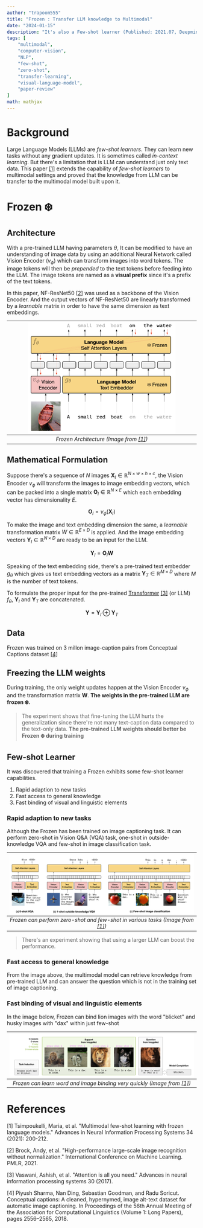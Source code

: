 ```yaml
---
author: "trapoom555"
title: "Frozen : Transfer LLM knowledge to Multimodal"
date: "2024-01-15"
description: "It's also a Few-shot learner (Published: 2021.07, Deepmind)"
tags: [
    "multimodal",
    "computer-vision",
    "NLP",
    "few-shot",
    "zero-shot",
    "transfer-learning",
    "visual-language-model",
    "paper-review"
]
math: mathjax
---
```


# Background

Large Language Models (LLMs) are *few-shot learners*. They can learn new tasks without any gradient updates. It is sometimes called *in-context learning*. But there's a limitation that is LLM can understand just only text data. This paper [[1]](#1) extends the capability of *few-shot learners* to multimodal settings and proved that the knowledge from LLM can be transfer to the multimodal model built upon it.

# Frozen ❄️

## Architecture

With a pre-trained LLM having parameters $\theta$, It can be modified to have an understanding of image data by using an additional Neural Network called Vision Encoder ($v_\phi$) which can transform images into word tokens. The image tokens will then be *prepended* to the text tokens before feeding into the LLM. The image tokens are named as a **visual prefix** since it's a prefix of the text tokens.

In this paper, NF-ResNet50 [[2]](#2) was used as a backbone of the Vision Encoder. And the output vectors of NF-ResNet50 are linearly transformed by a *learnable* matrix in order to have the same dimension as text embeddings.

| <img src="https://github.com/trapoom555/trapoom555-blog/blob/main/static/images/Frozen/frozen_architecture.png?raw=true" style= "display: block; margin-left: auto; margin-right: auto; width: 80%;"/>|
|:--:| 
| *Frozen Architecture (Image from [[1]](#1))* |


## Mathematical Formulation

Suppose there's a sequence of $N$ images $\boldsymbol X_I \in \mathbb{R}^{N \times w\times h \times c}$, the Vision Encoder $v_\phi$ will transform the images to image embedding vectors, which can be packed into a single matrix $\boldsymbol O_I \in \mathbb{R}^{N \times E}$ which each embedding vector has dimensionality $E$.

$$\boldsymbol O_I = v_\phi \left(\boldsymbol X_I \right)$$

To make the image and text embedding dimension the same, a *learnable* transformation matrix $W \in \mathbb{R}^{E \times D}$ is applied. And the image embedding vectors $\boldsymbol Y_I \in \mathbb{R}^{N\times D}$ are ready to be an input for the LLM.

$$\boldsymbol Y_I = \boldsymbol O_I \boldsymbol W $$

Speaking of the text embedding side, there's a pre-trained text embedder $g_\theta$ which gives us text embedding vectors as a matrix $\boldsymbol Y_T \in \mathbb{R}^{M\times D}$ where $M$ is the number of text tokens.

To formulate the proper input for the pre-trained [Transformer](https://trapoom555.github.io/trapoom555-blog/posts/transformer/) [[3]](#3) (or LLM) $f_\theta$, $\boldsymbol Y_I$ and $\boldsymbol Y_T$ are concatenated.

$$ \boldsymbol Y = \boldsymbol Y_I \oplus \boldsymbol Y_T$$


## Data

Frozen was trained on 3 millon image-caption pairs from Conceptual Captions dataset [[4]](#4)

## Freezing the LLM weights

During training, the only weight updates happen at the Vision Encoder $v_\phi$ and the transformation matrix $\boldsymbol W$. **The weights in the pre-trained LLM are frozen ❄️.**

> The experiment shows that fine-tuning the LLM hurts the generalization since there're not many text-caption data compared to the text-only data. **The pre-trained LLM weights should better be Frozen ❄️ during training**

## Few-shot Learner
It was discovered that training a Frozen exhibits some few-shot learner capabilities.
1. Rapid adaption to new tasks
2. Fast access to general knowledge
3. Fast binding of visual and linguistic elements

### Rapid adaption to new tasks

Although the Frozen has been trained on image captioning task. It can perform zero-shot in Vision Q&A (VQA) task, one-shot in outside-knowledge VQA and few-shot in image classification task.

| <img src="https://github.com/trapoom555/trapoom555-blog/blob/main/static/images/Frozen/few_shot_various_tasks.png?raw=true" style= "display: block; margin-left: auto; margin-right: auto; width: 100%;"/>|
|:--:| 
| *Frozen can perform zero-shot and few-shot in various tasks (Image from [[1]](#1))* |

> There's an experiment showing that using a larger LLM can boost the performance.

### Fast access to general knowledge

From the image above, the multimodal model can retrieve knowledge from pre-trained LLM and can answer the question which is not in the training set of image captioning.

### Fast binding of visual and linguistic elements

In the image below, Frozen can bind lion images with the word "blicket" and husky images with "dax" within just few-shot

| <img src="https://github.com/trapoom555/trapoom555-blog/blob/main/static/images/Frozen/few_shot_binding.png?raw=true" style= "display: block; margin-left: auto; margin-right: auto; width: 100%;"/>|
|:--:| 
| *Frozen can learn word and image binding very quickly (Image from [[1]](#1))* |

# References
<a id="1">[1]</a>
Tsimpoukelli, Maria, et al. "Multimodal few-shot learning with frozen language models." Advances in Neural Information Processing Systems 34 (2021): 200-212.

<a id="2">[2]</a>
Brock, Andy, et al. "High-performance large-scale image recognition without normalization." International Conference on Machine Learning. PMLR, 2021.

<a id="3">[3]</a>
Vaswani, Ashish, et al. "Attention is all you need." Advances in neural information processing systems 30 (2017).

<a id="4">[4]</a>
Piyush Sharma, Nan Ding, Sebastian Goodman, and Radu Soricut. Conceptual captions: A cleaned, hypernymed, image alt-text dataset for automatic image captioning. In Proceedings of the 56th Annual Meeting of the Association for Computational Linguistics (Volume 1: Long Papers), pages 2556–2565, 2018.